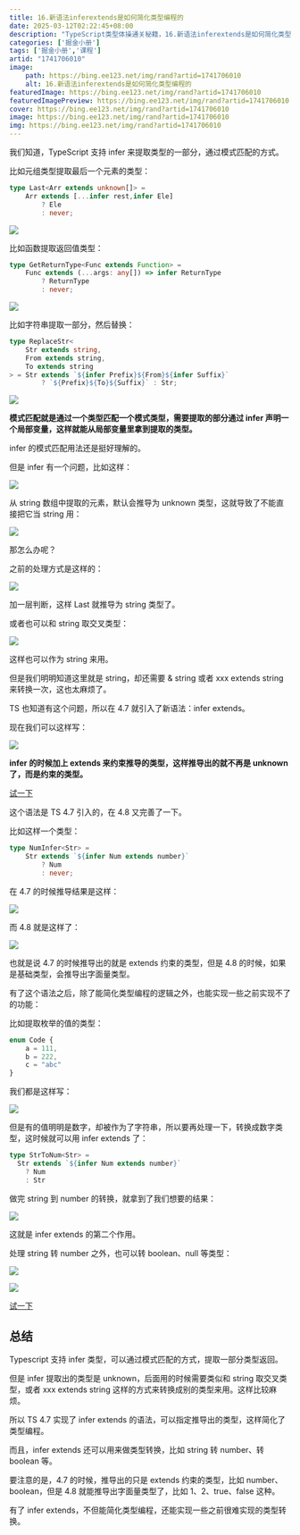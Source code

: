 ```yaml
---
title: 16.新语法inferextends是如何简化类型编程的
date: 2025-03-12T02:22:45+08:00
description: "TypeScript类型体操通关秘籍，16.新语法inferextends是如何简化类型编程的"
categories: ['掘金小册']
tags: ['掘金小册','课程']
artid: "1741706010"
image:
    path: https://bing.ee123.net/img/rand?artid=1741706010
    alt: 16.新语法inferextends是如何简化类型编程的
featuredImage: https://bing.ee123.net/img/rand?artid=1741706010
featuredImagePreview: https://bing.ee123.net/img/rand?artid=1741706010
cover: https://bing.ee123.net/img/rand?artid=1741706010
image: https://bing.ee123.net/img/rand?artid=1741706010
img: https://bing.ee123.net/img/rand?artid=1741706010
---
```


我们知道，TypeScript 支持 infer 来提取类型的一部分，通过模式匹配的方式。

比如元组类型提取最后一个元素的类型：

```typescript
type Last<Arr extends unknown[]> = 
    Arr extends [...infer rest,infer Ele]
        ? Ele 
        : never;
```

![](https://p6-juejin.byteimg.com/tos-cn-i-k3u1fbpfcp/bb6b26ec804b4bad902108b846b04604~tplv-k3u1fbpfcp-watermark.image?)

比如函数提取返回值类型：

```typescript
type GetReturnType<Func extends Function> = 
    Func extends (...args: any[]) => infer ReturnType 
        ? ReturnType 
        : never;
```

![](https://p9-juejin.byteimg.com/tos-cn-i-k3u1fbpfcp/7093a4345d79478e92cec8ab8306a8b1~tplv-k3u1fbpfcp-watermark.image?)

比如字符串提取一部分，然后替换：

```typescript
type ReplaceStr<
    Str extends string,
    From extends string,
    To extends string
> = Str extends `${infer Prefix}${From}${infer Suffix}` 
        ? `${Prefix}${To}${Suffix}` : Str;
```

![](https://p3-juejin.byteimg.com/tos-cn-i-k3u1fbpfcp/b38c21a0f2f94024a523da588057c4ff~tplv-k3u1fbpfcp-watermark.image?)

**模式匹配就是通过一个类型匹配一个模式类型，需要提取的部分通过 infer 声明一个局部变量，这样就能从局部变量里拿到提取的类型。**

infer 的模式匹配用法还是挺好理解的。

但是 infer 有一个问题，比如这样：

![](https://p3-juejin.byteimg.com/tos-cn-i-k3u1fbpfcp/6022266e758241cdb6727df05dfb7c01~tplv-k3u1fbpfcp-watermark.image?)

从 string 数组中提取的元素，默认会推导为 unknown 类型，这就导致了不能直接把它当 string 用：


![](https://p3-juejin.byteimg.com/tos-cn-i-k3u1fbpfcp/d73fb694895d4dd9b2ac22951b1af62c~tplv-k3u1fbpfcp-watermark.image?)

那怎么办呢？

之前的处理方式是这样的：

![](https://p3-juejin.byteimg.com/tos-cn-i-k3u1fbpfcp/b3740978c8b847d2a7be77e2f5f07fd0~tplv-k3u1fbpfcp-watermark.image?)

加一层判断，这样 Last 就推导为 string 类型了。

或者也可以和 string 取交叉类型：

![](https://p1-juejin.byteimg.com/tos-cn-i-k3u1fbpfcp/854eb7496f3c43cdbe4a6e8e60f8b143~tplv-k3u1fbpfcp-watermark.image?)

这样也可以作为 string 来用。

但是我们明明知道这里就是 string，却还需要 & string 或者 xxx extends string 来转换一次，这也太麻烦了。

TS 也知道有这个问题，所以在 4.7 就引入了新语法：infer extends。

现在我们可以这样写：

![](https://p6-juejin.byteimg.com/tos-cn-i-k3u1fbpfcp/41ecbe95c16d45c98b12141d8c653d63~tplv-k3u1fbpfcp-watermark.image?)

**infer 的时候加上 extends 来约束推导的类型，这样推导出的就不再是 unknown 了，而是约束的类型。**

[试一下](https://www.typescriptlang.org/play?ts=4.8.0-beta#code/C4TwDgpgBAKhDOwAyBDRAeAggJ21CAHsBAHYAm8Ui2AliQOYDaAugHxQC8UAUFH1DjyFi5SowB0kugDMIeAEoJgAGigy5UVIma9+egPxQABoABzQHAqgADlAVHKB6M0BY-wBIA3luBQAZFWC0GAXyO6enwAXFAkEABucgDc3NygkLBKrgBMWLj4RKQUXj5MbJw8eoKZIjkSUiSyCkqq6niuOkH8hq6l2ZTUdPSBzS3G5tb2zq7+vX1QoeFR2OP8U5ExcQnQcIiuAMzpQlmiud0s7Fy9JcIdUBXi9VCKiHVVGm1ne10MTX2Gppa2ji5owGMJgsZrEgA)

这个语法是 TS 4.7 引入的，在 4.8 又完善了一下。

比如这样一个类型：

```typescript
type NumInfer<Str> = 
    Str extends `${infer Num extends number}`
        ? Num
        : never;
```

在 4.7 的时候推导结果是这样：


![](https://p9-juejin.byteimg.com/tos-cn-i-k3u1fbpfcp/8b1625294f5f4de68a0351dc31e73a08~tplv-k3u1fbpfcp-watermark.image?)

而 4.8 就是这样了：

![](https://p1-juejin.byteimg.com/tos-cn-i-k3u1fbpfcp/d80ea71fccc24d68a2ed99c7a5b008a9~tplv-k3u1fbpfcp-watermark.image?)

也就是说 4.7 的时候推导出的就是 extends 约束的类型，但是 4.8 的时候，如果是基础类型，会推导出字面量类型。

有了这个语法之后，除了能简化类型编程的逻辑之外，也能实现一些之前实现不了的功能：

比如提取枚举的值的类型：

```typescript
enum Code {
    a = 111,
    b = 222,
    c = "abc"
}
```
我们都是这样写：

![](https://p9-juejin.byteimg.com/tos-cn-i-k3u1fbpfcp/db28a55919464599b0f346d71f9cc822~tplv-k3u1fbpfcp-watermark.image?)

但是有的值明明是数字，却被作为了字符串，所以要再处理一下，转换成数字类型，这时候就可以用 infer extends 了：

```typescript
type StrToNum<Str> =
  Str extends `${infer Num extends number}`
    ? Num
    : Str
```
做完 string 到 number 的转换，就拿到了我们想要的结果：

![](https://p6-juejin.byteimg.com/tos-cn-i-k3u1fbpfcp/c809ce782cb6461a9eaa21be1e1b79d8~tplv-k3u1fbpfcp-watermark.image?)

这就是 infer extends 的第二个作用。

处理 string 转 number 之外，也可以转 boolean、null 等类型：

![](https://p3-juejin.byteimg.com/tos-cn-i-k3u1fbpfcp/aee1f9d80c1645e48991d5eabba22af8~tplv-k3u1fbpfcp-watermark.image?)

![](https://p3-juejin.byteimg.com/tos-cn-i-k3u1fbpfcp/d3518ad7481a47c38137509ae7ffd433~tplv-k3u1fbpfcp-watermark.image?)

[试一下](https://www.typescriptlang.org/play?ts=4.8.0-beta#code/KYOwrgtgBAwg9gE2FA3gKCpqBDKBeKARmIBoMsAjfKAJjrKygGNqBybCp1tAXzTQAuATwAOyAMoCATgBU4AOUgAeSVIB8+cqqjAAHgNAIAzlAAGAEhQBLEADNgUqIuh6DIY1HAQKDnqfKYAPxOkAFQAFxQqvzCYlBSwCYEqnLOShYo8Eh+agDcMaIS0nIAQnBwADbA2CAq0hp4WtI6+oYmGTb2jmWVLW4eFOVVNX5hwT0VYZHRgoXxiTTUKXAT1bWs0mDArHkFccuKFRV16pqY2q5tZpadDiFHfVfgR6OMwYeTjNPSe8gJRgBmJbFBRgI5KVjPCo7XJAA)

## 总结

Typescript 支持 infer 类型，可以通过模式匹配的方式，提取一部分类型返回。

但是 infer 提取出的类型是 unknown，后面用的时候需要类似和 string 取交叉类型，或者 xxx extends string 这样的方式来转换成别的类型来用。这样比较麻烦。

所以 TS 4.7 实现了 infer extends 的语法，可以指定推导出的类型，这样简化了类型编程。

而且，infer extends 还可以用来做类型转换，比如 string 转 number、转 boolean 等。

要注意的是，4.7 的时候，推导出的只是 extends 约束的类型，比如 number、boolean，但是 4.8 就能推导出字面量类型了，比如 1、2、true、false 这种。

有了 infer extends，不但能简化类型编程，还能实现一些之前很难实现的类型转换。
